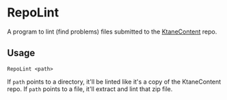 # RepoLint
A program to lint (find problems) files submitted to the [KtaneContent](https://github.com/Timwi/KtaneContent) repo.

## Usage
```
RepoLint <path>
```
If `path` points to a directory, it'll be linted like it's a copy of the KtaneContent repo. If `path` points to a file, it'll extract and lint that zip file.